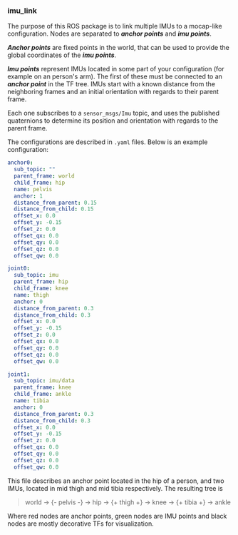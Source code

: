 ### imu_link

The purpose of this ROS package is to link multiple IMUs to a mocap-like configuration.
Nodes are separated to ***anchor points*** and ***imu points***. 

***Anchor points*** are 
fixed points in the world, that can be used to provide the global coordinates of the ***imu points***.

***Imu points*** represent IMUs located in some part of your configuration (for example on an person's arm).
The first of these must be connected to an ***anchor point*** in the TF tree. IMUs start
with a known distance from the neighboring frames and an initial orientation with 
regards to their parent frame.

Each one subscribes to a ```sensor_msgs/Imu``` topic, and uses the published quaternions
to determine its position and orientation with regards to the parent frame.

The configurations are described in ```.yaml``` files. Below is an example configuration:

```yaml
anchor0:
  sub_topic: ""
  parent_frame: world
  child_frame: hip
  name: pelvis
  anchor: 1
  distance_from_parent: 0.15
  distance_from_child: 0.15
  offset_x: 0.0
  offset_y: -0.15
  offset_z: 0.0
  offset_qx: 0.0
  offset_qy: 0.0
  offset_qz: 0.0
  offset_qw: 0.0

joint0:
  sub_topic: imu
  parent_frame: hip
  child_frame: knee
  name: thigh
  anchor: 0
  distance_from_parent: 0.3
  distance_from_child: 0.3
  offset_x: 0.0
  offset_y: -0.15
  offset_z: 0.0
  offset_qx: 0.0
  offset_qy: 0.0
  offset_qz: 0.0
  offset_qw: 0.0

joint1:
  sub_topic: imu/data
  parent_frame: knee
  child_frame: ankle
  name: tibia
  anchor: 0
  distance_from_parent: 0.3
  distance_from_child: 0.3
  offset_x: 0.0
  offset_y: -0.15
  offset_z: 0.0
  offset_qx: 0.0
  offset_qy: 0.0
  offset_qz: 0.0
  offset_qw: 0.0
```

This file describes an anchor point located in the hip of a person, and two IMUs, located in mid thigh and mid tibia 
respectively. The resulting tree is

> world -> {- pelvis -} -> hip -> {+ thigh +} -> knee -> {+ tibia +} -> ankle

Where red nodes are anchor points, green nodes are IMU points and black nodes are mostly decorative TFs for visualization.

